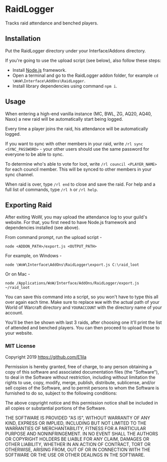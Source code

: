 # RaidLogger
Tracks raid attendance and benched players.

## Installation

Put the RaidLogger directory under your Interface/Addons directory.

If you're going to use the upload script (see below), also follow these steps:

* Install [Node.js](https://nodejs.org) framework.
* Open a terminal and go to the RaidLogger addon folder, for example `cd \WoW\Interface\AddOns\RaidLogger`.
* Install library dependencies using command `npm i`. 

## Usage 
When entering a high-end vanilla instance (MC, BWL, ZG, AQ20, AQ40, Naxx) a new raid will be automatically start being logged.

Every time a player joins the raid, his attendance will be automatically logged.

If you want to sync with other members in your raid, write `/rl sync <SYNC_PASSWORD>` - your other users should use the same password for everyone to be able to sync.

To determine who's able to vote for loot, write `/rl council <PLAYER_NAME>` for each council member. This will be synced to other members in your sync channel.

When raid is over, type `/rl end` to close and save the raid. For help and a full list of commands, type `/rl h` or `/rl help`.

## Exporting Raid

After exiting WoW, you may upload the attendance log to your guild's website. For that, you first need to have Node.js framework and dependencies installed (see above).

From command prompt, run the upload script -

```commandline
node <ADDON_PATH>/export.js <OUTPUT_PATH> 
```

For example, on Windows -

```commandline
node \WoW\Interface\AddOns\RaidLogger\export.js C:\raid_loot
```

Or on Mac -

```commandline
node /Applications/WoW/Interface/AddOns/RaidLogger/export.js ~/raid_loot
```

You can save this command into a script, so you won't have to type this all over again each time. Make sure to replace `WoW` with the actual path of your World of Warcraft directory and `YOURACCOUNT` with the directory name of your account.

You'll be then be shown with last 3 raids, after choosing one it'll print the list of attended and benched  players. You can then proceed to upload those to your website.


### MIT License
Copyright 2019 https://github.com/E1ila

Permission is hereby granted, free of charge, to any person obtaining a copy of this software and associated documentation files (the "Software"), to deal in the Software without restriction, including without limitation the rights to use, copy, modify, merge, publish, distribute, sublicense, and/or sell copies of the Software, and to permit persons to whom the Software is furnished to do so, subject to the following conditions:

The above copyright notice and this permission notice shall be included in all copies or substantial portions of the Software.

THE SOFTWARE IS PROVIDED "AS IS", WITHOUT WARRANTY OF ANY KIND, EXPRESS OR IMPLIED, INCLUDING BUT NOT LIMITED TO THE WARRANTIES OF MERCHANTABILITY, FITNESS FOR A PARTICULAR PURPOSE AND NONINFRINGEMENT. IN NO EVENT SHALL THE AUTHORS OR COPYRIGHT HOLDERS BE LIABLE FOR ANY CLAIM, DAMAGES OR OTHER LIABILITY, WHETHER IN AN ACTION OF CONTRACT, TORT OR OTHERWISE, ARISING FROM, OUT OF OR IN CONNECTION WITH THE SOFTWARE OR THE USE OR OTHER DEALINGS IN THE SOFTWARE.
